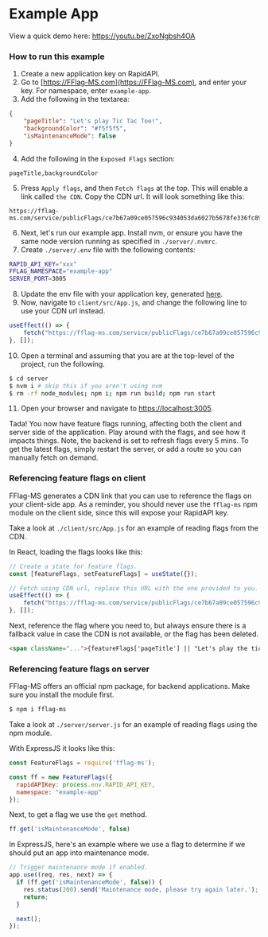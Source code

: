 # Example App

View a quick demo here: https://youtu.be/ZxoNgbsh4OA

### How to run this example
1. Create a new application key on RapidAPI.
2. Go to [https://FFlag-MS.com](https://FFlag-MS.com), and enter your key. For namespace, enter `example-app`.
3. Add the following in the textarea:
```json
{
    "pageTitle": "Let's play Tic Tac Toe!",
    "backgroundColor": "#f5f5f5",
    "isMaintenanceMode": false
}
```
4. Add the following in the `Exposed Flags` section:
```
pageTitle,backgroundColor
```
5. Press `Apply flags`, and then `Fetch flags` at the top. This will enable a link called `the CDN`. Copy the CDN url. It will look something like this:
```
https://fflag-ms.com/service/publicFlags/ce7b67a09ce057596c934053da6027b5678fe336fc89fd6eb4fcdab6681eaf73
```
6. Next, let's run our example app. Install nvm, or ensure you have the same node version running as specified in `./server/.nvmrc`.
7. Create `./server/.env` file with the following contents:
```sh
RAPID_API_KEY="xxx"
FFLAG_NAMESPACE="example-app"
SERVER_PORT=3005
```
8. Update the env file with your application key, generated [here](https://rapidapi.com/developer/authorization).
9. Now, navigate to `client/src/App.js`, and change the following line to use your CDN url instead.
```js
useEffect(() => {
    fetch("https://fflag-ms.com/service/publicFlags/ce7b67a09ce057596c934053da6027b5678fe336fc89fd6eb4fcdab6681eaf73").then(r => r.json()).then(setFeatureFlags);
}, []);
```
10. Open a terminal and assuming that you are at the top-level of the project, run the following.
```sh
$ cd server
$ nvm i # skip this if you aren't using nvm
$ rm -rf node_modules; npm i; npm run build; npm run start
```
11. Open your browser and navigate to [https://localhost:3005](https://localhost:3005).

Tada! You now have feature flags running, affecting both the client and server side of the application. Play around with the flags, and see how it impacts things.
Note, the backend is set to refresh flags every 5 mins. To get the latest flags, simply restart the server, or add a route so you can manually fetch on demand.

### Referencing feature flags on client
FFlag-MS generates a CDN link that you can use to reference the flags on your client-side app. As a reminder, you should never use the `fflag-ms` npm module on the client side, since this will expose your RapidAPI key. 

Take a look at `./client/src/App.js` for an example of reading flags from the CDN.

In React, loading the flags looks like this:
```js
// Create a state for feature flags. 
const [featureFlags, setFeatureFlags] = useState({});

// Fetch using CDN url, replace this URL with the one provided to you.
useEffect(() => {
    fetch("https://fflag-ms.com/service/publicFlags/ce7b67a09ce057596c934053da6027b5678fe336fc89fd6eb4fcdab6681eaf73").then(r => r.json()).then(setFeatureFlags);
}, []);
```

Next, reference the flag where you need to, but always ensure there is a fallback value in case the CDN is not available, or the flag has been deleted.

```html
<span className="...">{featureFlags['pageTitle'] || "Let's play the tic-tac-toe Game!"}</span>
```

### Referencing feature flags on server
FFlag-MS offers an official npm package, for backend applications. Make sure you install the module first.

```sh
$ npm i fflag-ms
```


Take a look at `./server/server.js` for an example of reading flags using the npm module.

With ExpressJS it looks like this:

```js
const FeatureFlags = require('fflag-ms');

const ff = new FeatureFlags({
  rapidAPIKey: process.env.RAPID_API_KEY,
  namespace: "example-app"
});
```

Next, to get a flag we use the `get` method. 
```js
ff.get('isMaintenanceMode', false)
```

In ExpressJS, here's an example where we use a flag to determine if we should put an app into maintenance mode.

```js
// Trigger maintenance mode if enabled.
app.use((req, res, next) => {
  if (ff.get('isMaintenanceMode', false)) {
    res.status(200).send('Maintenance mode, please try again later.');
    return;
  }

  next();
});
```
